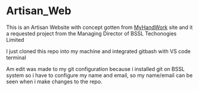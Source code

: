 # Artisan_Web

This is an Artisan Website with concept gotten from [MyHandWork](https://myhandwork.ng/) site and it a requested project from the Managing Director of BSSL Techonogies Limited

I just cloned this repo into my machine and integrated gitbash with VS code terminal

Am edit was made to my git configuration because i installed git on BSSL system so i have to configure my name and email, so my name/email can be seen when i make changes to the repo.
